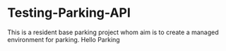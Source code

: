 # Testing-Parking-API
This is a resident base parking project whom aim is to create a managed environment for parking.
Hello Parking 
